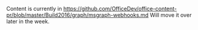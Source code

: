 Content is currently in https://github.com/OfficeDev/office-content-pr/blob/master/Build2016/graph/msgraph-webhooks.md
Will move it over later in the week.
